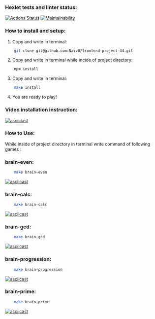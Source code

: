 ### Hexlet tests and linter status:

[![Actions Status](https://github.com/Naiv0/frontend-project-44/workflows/hexlet-check/badge.svg)](https://github.com/Naiv0/frontend-project-44/actions) [![Maintainability](https://api.codeclimate.com/v1/badges/afef6a41dc4ee99ee9a5/maintainability)](https://codeclimate.com/github/Naiv0/frontend-project-44/maintainability)

### How to install and setup:
1. Copy and write in terminal:
```sh
    git clone git@github.com:Naiv0/frontend-project-44.git
```
2. Copy and write in terminal while incide of project directory:
```sh
    npm install
```
3. Copy and write in terminal:
```sh
    make install
```
4. You are ready to play!

### Video installation instruction:
[![asciicast](https://asciinema.org/a/2yuigmLmOK8FgO5dtOjR5Iyjs.svg)](https://asciinema.org/a/2yuigmLmOK8FgO5dtOjR5Iyjs)


### How to Use:
While inside of project directory in terminal write command of following games :

### brain-even:
```sh
    make brain-even
```
[![asciicast](https://asciinema.org/a/xty6nQXxSywthGdhR70u7OHjJ.svg)](https://asciinema.org/a/xty6nQXxSywthGdhR70u7OHjJ)

### brain-calc:
```sh
    make brain-calc
```
[![asciicast](https://asciinema.org/a/FAmf9amcyzukGiNsQQWazCrSk.svg)](https://asciinema.org/a/FAmf9amcyzukGiNsQQWazCrSk)

### brain-gcd:
```sh
    make brain-gcd
```
[![asciicast](https://asciinema.org/a/llU6WXqw5MtqM5Q7cOFrt2f2Z.svg)](https://asciinema.org/a/llU6WXqw5MtqM5Q7cOFrt2f2Z)

### brain-progression:
```sh
    make brain-progression
```
[![asciicast](https://asciinema.org/a/QCqcCNZhy1TE5rjqcjoDCmgjy.svg)](https://asciinema.org/a/QCqcCNZhy1TE5rjqcjoDCmgjy)

### brain-prime:
```sh
    make brain-prime
```
[![asciicast](https://asciinema.org/a/0uDn3WRnDe1c3UR6rMOy7tEVL.svg)](https://asciinema.org/a/0uDn3WRnDe1c3UR6rMOy7tEVL)
